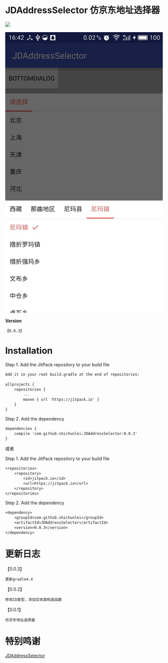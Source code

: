 # JDAddressSelector 仿京东地址选择器

[![](https://jitpack.io/v/shichunlei/JDAddressSelector.svg)](https://jitpack.io/#shichunlei/JDAddressSelector)

![image](https://github.com/shichunlei/JDAddressSelector/raw/master/screenshots/screenshot.jpg)

**Version**

    【0.0.3】

# Installation

Step 1. Add the JitPack repository to your build file

    Add it in your root build.gradle at the end of repositories:

	allprojects {
		repositories {
			...
			maven { url 'https://jitpack.io' }
		}
	}

Step 2. Add the dependency

    dependencies {
        compile 'com.github.shichunlei:JDAddressSelector:0.0.3'
    }

或者

Step 1. Add the JitPack repository to your build file

	<repositories>
		<repository>
		    <id>jitpack.io</id>
		    <url>https://jitpack.io</url>
		</repository>
	</repositories>

Step 2. Add the dependency

    <dependency>
        <groupId>com.github.shichunlei</groupId>
        <artifactId>JDAddressSelector</artifactId>
        <version>0.0.3</version>
    </dependency>

# 更新日志

【0.0.3】

    更新gradle4.4

【0.0.2】

    修改ID类型，添加实体类构造函数

【0.0.1】

    仿京东地址选择器

# 特别鸣谢

[JDAddressSelector](https://github.com/chihane/JDAddressSelector)
